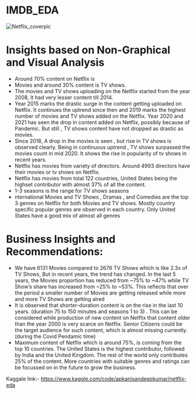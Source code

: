 # IMDB_EDA
![Netflix_coverpic](https://github.com/user-attachments/assets/3ae00bb9-a277-4ecd-b151-5a2a729e39cc)

# Insights based on Non-Graphical and Visual Analysis 
-  Around 70% content on Netflix is
-  Movies and around 30% content is TV shows.
-  The movies and TV shows uploading on the Netflix started from the year 2008, It had very lesser content till 2014.
-  Year 2015 marks the drastic surge in the content getting uploaded on Netflix. It continues the uptrend since then and 2019 marks the highest number of movies and TV shows added on the Netflix. Year 2020 and 2021 has seen the drop in content added on Netflix, possibly because of Pandemic. But still , TV shows content have not dropped as drastic as movies. 
-  Since 2018, A drop in the movies is seen , but rise in TV shows is observed clearly. Being in continuous uptrend , TV shows surpassed the movies count in mid 2020. It shows the rise in popularity of tv shows in recent years.
-  Netflix has movies from variety of directors. Around 4993 directors have their movies or tv shows on Netflix. 
-  Netflix has movies from total 122 countries, United States being the highset contributor with almost 37% of
all the content.
-  1-3 seasons is the range for TV shows seasons
-   nternational Movies and TV Shows , Dramas , and Comedies are the top 3 genres on Netflix for both Movies and TV shows.
Mostly country specific popular genres are observed in each country. Only United States have a good mix of almost all genres

# Business Insights and Recommendations:

-  We have 6131 Movies compared to 2676 TV Shows which is like 2.3x of TV Shows, But in recent years, the trend has changed. In the last 5 years, the Movies proportion has reduced from ~75% to ~47% while TV Show’s share has increased from ~25% to ~53%. This reflects that over the period a smaller number of Movies are getting released while more and more TV Shows are getting aired
-  It is observed that shorter-duration content is on the rise in the last 10 years. (duration 75 to 150 minutes and seasons 1 to 3) . This can be considered while production of new content on Netflix that content older than the year 2000 is very scarce on Netflix. Senior Citizens could be the target audience for such content, which is almost missing currently. (during the Covid Pendamic time)
-  Maximum content of Netflix which is around 75%, is coming from the top 10 countries. The United States is the highest contributor, followed by India and the United Kingdom. The rest of the world only contributes 25% of the content. More countries with suitable genres and ratings can be focussed on in the future to grow the business.

Kaggale link:- https://www.kaggle.com/code/apkanisandeepkumar/netflix-eda
